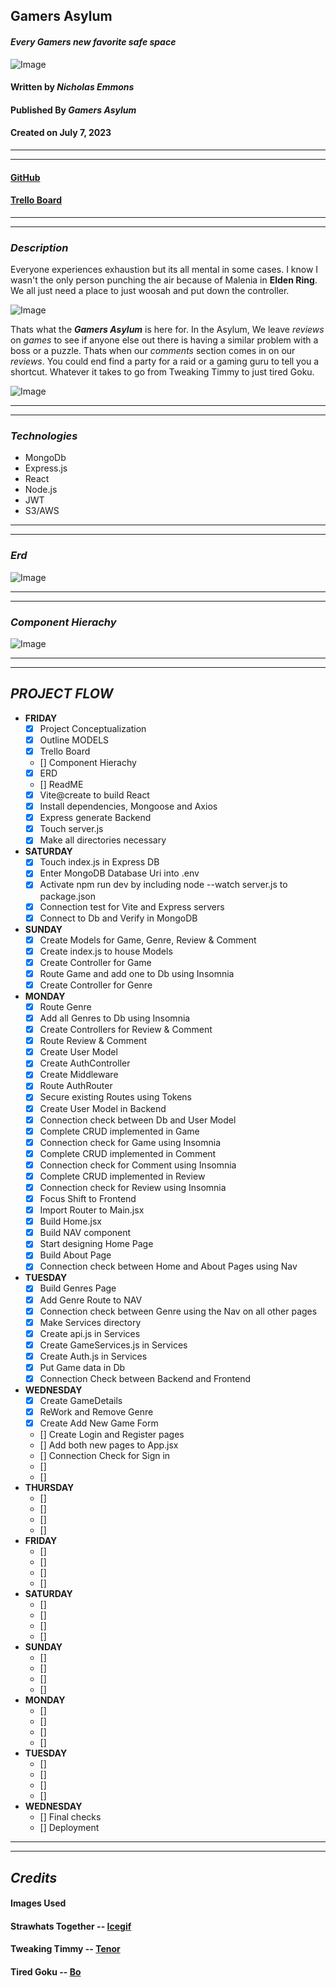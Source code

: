 ## **Gamers Asylum**
#### _Every Gamers new favorite safe space_

![Image](images/StrawhatsTogether.gif)

#### Written by ***Nicholas Emmons***
#### Published By ***Gamers Asylum***
#### Created on July 7, 2023
***
***

#### [**GitHub**](https://github.com/nemmons27/Gamers_Asylum)
#### [**Trello Board**](https://trello.com/b/20Wf3b0N/gamers-asylum)

***
***
### _**Description**_
Everyone experiences exhaustion but its all mental in some cases. I know I wasn't the only person punching the air because of Malenia in **Elden Ring**. We all just need a place to just woosah and put down the controller.

![Image](images/TweakingTimmy.gif)

Thats what the ***Gamers Asylum*** is here for. In the Asylum, We leave *reviews* on *games* to see if anyone else out there is having a similar problem with a boss or a puzzle. Thats when our *comments* section comes in on our *reviews*. You could end find a party for a raid or a gaming guru to tell you a shortcut. Whatever it takes to go from Tweaking Timmy to just tired Goku.

![Image](images/TiredGoku.gif)
***
***
### _**Technologies**_
+ MongoDb
+ Express.js
+ React
+ Node.js
+ JWT
+ S3/AWS
***
***
### _**Erd**_
![Image](images/Gamers%20Asylum%20Erd%20.png)
***
***
### _**Component Hierachy**_
![Image](images/Gamers%20Asylum%20Heirachy.png)
***
***

## _**PROJECT FLOW**_

- **FRIDAY**
    - [X] Project Conceptualization   
    - [X] Outline MODELS     
    - [X] Trello Board   
    - [] Component Hierachy   
    - [X] ERD   
    - [] ReadME   
    - [X] Vite@create to build React 
    - [X] Install dependencies, Mongoose and Axios
    - [X] Express generate Backend
    - [X] Touch server.js
    - [X] Make all directories necessary
- **SATURDAY**
    - [X] Touch index.js in Express DB
    - [X] Enter MongoDB Database Uri into .env
    - [X] Activate npm run dev by including node --watch server.js to package.json
    - [X] Connection test for Vite and Express servers
    - [X] Connect to Db and Verify in MongoDB
- **SUNDAY**
    - [X] Create Models for Game, Genre, Review & Comment
    - [X] Create index.js to house Models
    - [X] Create Controller for Game
    - [X] Route Game and add one to Db using Insomnia
    - [X] Create Controller for Genre
- **MONDAY**
    - [X] Route Genre
    - [X] Add all Genres to Db using Insomnia
    - [X] Create Controllers for Review & Comment 
    - [X] Route Review & Comment
    - [X] Create User Model 
    - [X] Create AuthController
    - [X] Create Middleware
    - [X] Route AuthRouter
    - [X] Secure existing Routes using Tokens
    - [X] Create User Model in Backend
    - [X] Connection check between Db and User Model
    - [X] Complete CRUD implemented in Game 
    - [X] Connection check for Game using Insomnia
    - [X] Complete CRUD implemented in Comment
    - [X] Connection check for Comment using Insomnia
    - [X] Complete CRUD implemented in Review
    - [X] Connection check for Review using Insomnia
    - [X] Focus Shift to Frontend
    - [X] Import Router to Main.jsx
    - [X] Build Home.jsx
    - [X] Build NAV component
    - [X] Start designing Home Page
    - [X] Build About Page
    - [X] Connection check between Home and About Pages using Nav 
- **TUESDAY**
    - [X] Build Genres Page
    - [X] Add Genre Route to NAV
    - [X] Connection check between Genre using the Nav on all other pages
    - [X] Make Services directory
    - [X] Create api.js in Services
    - [X] Create GameServices.js in Services
    - [X] Create Auth.js in Services
    - [X] Put Game data in Db
    - [X] Connection Check between Backend and Frontend
- **WEDNESDAY**
    - [X] Create GameDetails
    - [X] ReWork and Remove Genre
    - [X] Create Add New Game Form
    - [] Create Login and Register pages
    - [] Add both new pages to App.jsx
    - [] Connection Check for Sign in
    - [] 
    - []
- **THURSDAY**
    - []
    - []
    - []
    - []
- **FRIDAY**
    - []
    - []
    - []
    - []
- **SATURDAY**
    - []
    - []
    - []
    - []
- **SUNDAY**
    - []
    - []
    - []
    - []
- **MONDAY**
    - []
    - []
    - []
    - []
- **TUESDAY**
    - []
    - []
    - []
    - []
- **WEDNESDAY**
    - [] Final checks
    - [] Deployment
***
***


## _**Credits**_
#### **Images Used**
#### Strawhats Together -- [Icegif](https://www.icegif.com/one-piece-43/)
#### Tweaking Timmy -- [Tenor](https://tenor.com/view/gamer-cant-sleep-focused-sleep-is-for-the-weak-gif-11368894)
#### Tired Goku -- [Bo](https://boo.world/u/anime/EQOloZ/my-body-is-exhausted)
